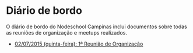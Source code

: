 # Diário de bordo

O diário de bordo do Nodeschool Campinas inclui documentos sobre todas as reuniões de organização e meetups realizados.

* [02/07/2015 (quinta-feira): 1ª Reunião de Organização](2015-07-02_1a-reuniao-de-organizacao)